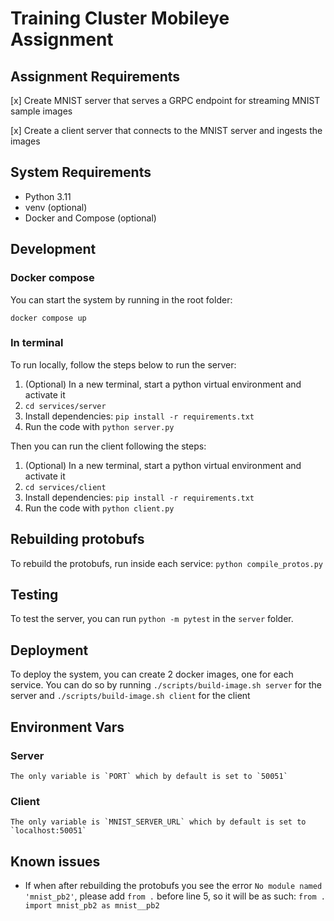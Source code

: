 # Training Cluster Mobileye Assignment


## Assignment Requirements

[x] Create MNIST server that serves a GRPC endpoint for streaming MNIST sample images

[x] Create a client server that connects to the MNIST server and ingests the images 


## System Requirements

- Python 3.11
- venv (optional)
- Docker and Compose (optional)

## Development


### Docker compose

You can start the system by running in the root folder:
```
docker compose up
```

### In terminal

To run locally, follow the steps below to run the server:
1. (Optional) In a new terminal, start a python virtual environment and activate it
2. `cd services/server`
3. Install dependencies: `pip install -r requirements.txt`
4. Run the code with `python server.py`

Then you can run the client following the steps:
1. (Optional) In a new terminal, start a python virtual environment and activate it
2. `cd services/client`
3. Install dependencies: `pip install -r requirements.txt`
4. Run the code with `python client.py`


## Rebuilding protobufs

To rebuild the protobufs, run inside each service: `python compile_protos.py`


## Testing

To test the server, you can run `python -m pytest` in the `server` folder.  


## Deployment

To deploy the system, you can create 2 docker images, one for each service. You can do so by running `./scripts/build-image.sh server` for the server and `./scripts/build-image.sh client` for the client


## Environment Vars


### Server
    The only variable is `PORT` which by default is set to `50051`

### Client
    The only variable is `MNIST_SERVER_URL` which by default is set to `localhost:50051`


## Known issues

- If when after rebuilding the protobufs you see the error `No module named 'mnist_pb2'`, please add `from .` before line 5, so it will be as such: `from . import mnist_pb2 as mnist__pb2`
